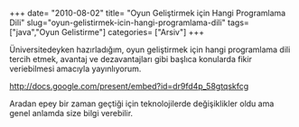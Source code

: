 +++
date= "2010-08-02"
title= "Oyun Geliştirmek için Hangi Programlama Dili"
slug="oyun-gelistirmek-icin-hangi-programlama-dili"
tags= ["java","Oyun Gelistirme"]
categories= ["Arsiv"]
+++


Üniversitedeyken hazırladığım, oyun geliştirmek için hangi programlama dili tercih etmek, avantaj ve dezavantajları gibi başlıca konularda fikir veriebilmesi amacıyla yayınlıyorum.

<http://docs.google.com/present/embed?id=dr9fd4p_58gtqskfcg>

Aradan epey bir zaman geçtiği için teknolojilerde değişiklikler oldu ama genel anlamda size bilgi verebilir.